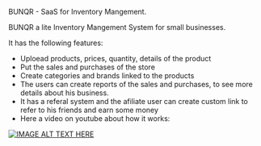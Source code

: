 BUNQR - SaaS for Inventory Mangement.

BUNQR a lite Inventory Mangement System for small businesses. 

It has the following features:

* Uploead products, prices, quantity, details of the product
* Put the sales and purchases of the store
* Create categories and brands linked to the products
* The users can create reports of the sales and purchases, to see more details about his business.
* It has a referal system and the afiliate user can create custom link to refer to his friends and earn some money
* Here a video on youtube about how it works: 

[![IMAGE ALT TEXT HERE](https://img.youtube.com/vi/y3bPQJWm5DM/0.jpg)](https://www.youtube.com/watch?v=y3bPQJWm5DM)
